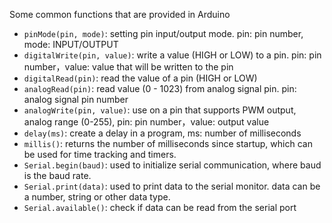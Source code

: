 Some common functions that are provided in Arduino

- `pinMode(pin, mode)`: setting pin input/output mode. pin: pin number, mode: INPUT/OUTPUT
- `digitalWrite(pin, value)`: write a value (HIGH or LOW) to a pin. pin: pin number，value: value that will be written to the pin
- `digitalRead(pin)`: read the value of a pin (HIGH or LOW)
- `analogRead(pin)`: read value (0 - 1023) from analog signal pin. pin: analog signal pin number
- `analogWrite(pin, value)`: use on a pin that supports PWM output, analog range (0-255), pin: pin number，value: output value
- `delay(ms)`: create a delay in a program, ms: number of milliseconds
- `millis()`: returns the number of milliseconds since startup, which can be used for time tracking and timers.
- `Serial.begin(baud)`: used to initialize serial communication, where baud is the baud rate.
- `Serial.print(data)`: used to print data to the serial monitor. data can be a number, string or other data type.
- `Serial.available()`: check if data can be read from the serial port
